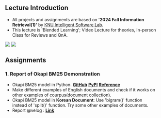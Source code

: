 ## Lecture Introduction
- All projects and assignments are based on **'2024 Fall Information Retrieval(1)'** by [KNU Intelligent Software Lab](https://leeck10.github.io/).
- This lecture is 'Blended Learning'; Video Lecture for theories, In-person Class for Reviews and QnA.

<img src="https://img.shields.io/badge/Python-3776AB?style=for-the-badge&logo=Python&logoColor=white"> <img src="https://img.shields.io/badge/Jupyter-F37626?style=for-the-badge&logo=Jupyter&logoColor=white">

## Assignments
### 1. Report of Okapi BM25 Demonstration
- Okapi BM25 model in Python. [**GitHub**](https://github.com/dorianbrown/rank_bm25) [**PyPI**](https://pypi.org/project/rank-bm25/) [**Reference**](https://littlefoxdiary.tistory.com/12)
- Make different examples of English documents and check if it works on other examples of courpus(document collection).
- Okapi BM25 model in **Korean Document**: Use 'bigram()' function instead of 'split()' function. Try some other examples of documents.
- Report @velog : [**Link**](https://velog.io/@liebenholz/IR-BM25) 
